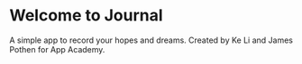 Welcome to Journal
=====

A simple app to record your hopes and dreams.
Created by Ke Li and James Pothen for App Academy.